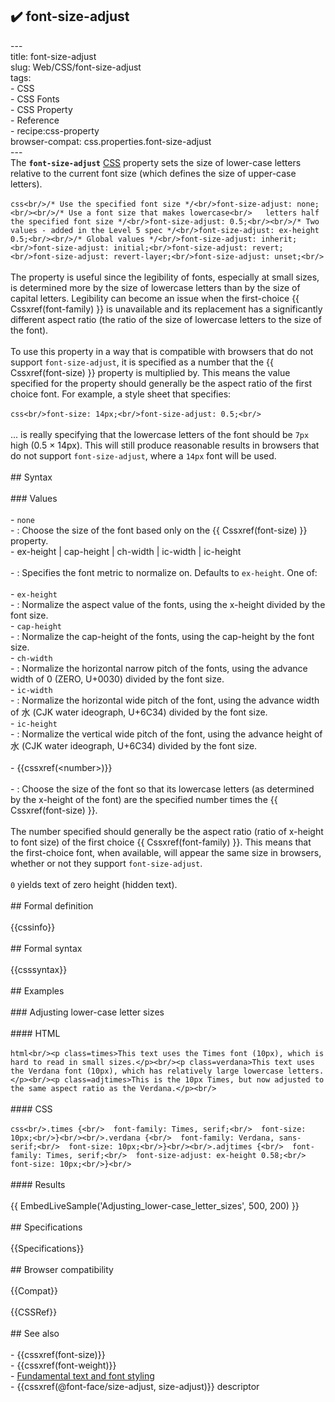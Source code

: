 ## ✔️ font-size-adjust 
 ---<br/>title: font-size-adjust<br/>slug: Web/CSS/font-size-adjust<br/>tags:<br/>  - CSS<br/>  - CSS Fonts<br/>  - CSS Property<br/>  - Reference<br/>  - recipe:css-property<br/>browser-compat: css.properties.font-size-adjust<br/>---<br/>The **`font-size-adjust`** [CSS](/en-US/docs/Web/CSS) property sets the size of lower-case letters relative to the current font size (which defines the size of upper-case letters).<br/><br/>```css<br/>/* Use the specified font size */<br/>font-size-adjust: none;<br/><br/>/* Use a font size that makes lowercase<br/>   letters half the specified font size */<br/>font-size-adjust: 0.5;<br/><br/>/* Two values - added in the Level 5 spec */<br/>font-size-adjust: ex-height 0.5;<br/><br/>/* Global values */<br/>font-size-adjust: inherit;<br/>font-size-adjust: initial;<br/>font-size-adjust: revert;<br/>font-size-adjust: revert-layer;<br/>font-size-adjust: unset;<br/>```<br/><br/>The property is useful since the legibility of fonts, especially at small sizes, is determined more by the size of lowercase letters than by the size of capital letters. Legibility can become an issue when the first-choice {{ Cssxref(font-family) }} is unavailable and its replacement has a significantly different aspect ratio (the ratio of the size of lowercase letters to the size of the font).<br/><br/>To use this property in a way that is compatible with browsers that do not support `font-size-adjust`, it is specified as a number that the {{ Cssxref(font-size) }} property is multiplied by. This means the value specified for the property should generally be the aspect ratio of the first choice font. For example, a style sheet that specifies:<br/><br/>```css<br/>font-size: 14px;<br/>font-size-adjust: 0.5;<br/>```<br/><br/>... is really specifying that the lowercase letters of the font should be `7px` high (0.5 × 14px).  This will still produce reasonable results in browsers that do not support `font-size-adjust`, where a `14px` font will be used.<br/><br/>## Syntax<br/><br/>### Values<br/><br/>- `none`<br/>  - : Choose the size of the font based only on the {{ Cssxref(font-size) }} property.<br/>- ex-height | cap-height | ch-width | ic-width | ic-height<br/><br/>  - : Specifies the font metric to normalize on. Defaults to `ex-height`. One of:<br/><br/>    - `ex-height`<br/>      - : Normalize the aspect value of the fonts, using the x-height divided by the font size.<br/>    - `cap-height`<br/>      - : Normalize the cap-height of the fonts, using the cap-height by the font size.<br/>    - `ch-width`<br/>      - : Normalize the horizontal narrow pitch of the fonts, using the advance width of 0 (ZERO, U+0030) divided by the font size.<br/>    - `ic-width`<br/>      - : Normalize the horizontal wide pitch of the font, using the advance width of 水 (CJK water ideograph, U+6C34) divided by the font size.<br/>    - `ic-height`<br/>      - : Normalize the vertical wide pitch of the font, using the advance height of 水 (CJK water ideograph, U+6C34) divided by the font size.<br/><br/>- {{cssxref(&lt;number&gt;)}}<br/><br/>  - : Choose the size of the font so that its lowercase letters (as determined by the x-height of the font) are the specified number times the {{ Cssxref(font-size) }}.<br/><br/>    The number specified should generally be the aspect ratio (ratio of x-height to font size) of the first choice {{ Cssxref(font-family) }}. This means that the first-choice font, when available, will appear the same size in browsers, whether or not they support `font-size-adjust`.<br/><br/>    `0` yields text of zero height (hidden text).<br/><br/>## Formal definition<br/><br/>{{cssinfo}}<br/><br/>## Formal syntax<br/><br/>{{csssyntax}}<br/><br/>## Examples<br/><br/>### Adjusting lower-case letter sizes<br/><br/>#### HTML<br/><br/>```html<br/><p class=times>This text uses the Times font (10px), which is hard to read in small sizes.</p><br/><p class=verdana>This text uses the Verdana font (10px), which has relatively large lowercase letters.</p><br/><p class=adjtimes>This is the 10px Times, but now adjusted to the same aspect ratio as the Verdana.</p><br/>```<br/><br/>#### CSS<br/><br/>```css<br/>.times {<br/>  font-family: Times, serif;<br/>  font-size: 10px;<br/>}<br/><br/>.verdana {<br/>  font-family: Verdana, sans-serif;<br/>  font-size: 10px;<br/>}<br/><br/>.adjtimes {<br/>  font-family: Times, serif;<br/>  font-size-adjust: ex-height 0.58;<br/>  font-size: 10px;<br/>}<br/>```<br/><br/>#### Results<br/><br/>{{ EmbedLiveSample('Adjusting_lower-case_letter_sizes', 500, 200) }}<br/><br/>## Specifications<br/><br/>{{Specifications}}<br/><br/>## Browser compatibility<br/><br/>{{Compat}}<br/><br/>{{CSSRef}}<br/><br/>## See also<br/><br/>- {{cssxref(font-size)}}<br/>- {{cssxref(font-weight)}}<br/>- [Fundamental text and font styling](/en-US/docs/Learn/CSS/Styling_text/Fundamentals)<br/>- {{cssxref(@font-face/size-adjust, size-adjust)}} descriptor<br/>